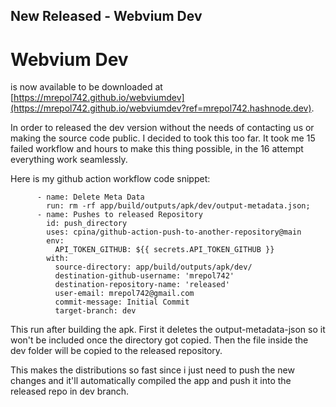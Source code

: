 ## New Released - Webvium Dev

# Webvium Dev 

is now available to be downloaded at [https://mrepol742.github.io/webviumdev](https://mrepol742.github.io/webviumdev?ref=mrepol742.hashnode.dev).

In order to released the dev version without the needs of contacting us or making the source code public. I decided to took this too far. It took me 15 failed workflow and hours to make this thing possible, in the 16 attempt everything work seamlessly.

Here is my github action workflow code snippet:

~~~
      - name: Delete Meta Data
        run: rm -rf app/build/outputs/apk/dev/output-metadata.json;
      - name: Pushes to released Repository
        id: push_directory
        uses: cpina/github-action-push-to-another-repository@main
        env:
          API_TOKEN_GITHUB: ${{ secrets.API_TOKEN_GITHUB }}
        with:
          source-directory: app/build/outputs/apk/dev/
          destination-github-username: 'mrepol742'
          destination-repository-name: 'released'
          user-email: mrepol742@gmail.com
          commit-message: Initial Commit
          target-branch: dev
~~~

This run after building the apk. First it deletes the output-metadata-json so it won't be included once the directory got copied. Then the file inside the dev folder will be copied to the released repository.

This makes the distributions so fast since i just need to push the new changes and it'll automatically compiled the app and push it into the released repo in dev branch.

